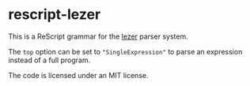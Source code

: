# rescript-lezer

This is a ReScript grammar for the
[lezer](https://lezer.codemirror.net/) parser system.

The `top` option can be set to `"SingleExpression"` to parse an expression instead of a
full program.

The code is licensed under an MIT license.
